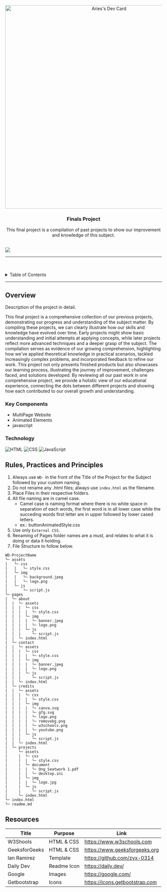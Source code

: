 <a name="readme-top">

<br/>

<br />
<div align="center">
 <a href="https://app.daily.dev/mononokuma">
   <img src="https://api.daily.dev/devcards/v2/DMEySfkP0murZQ6MrL1WW.png?type=wide&r=rgz" width="652" alt="Aries's Dev Card"/>
 </a>
<!-- TODO: Change Title to the name of the title of your Project -->
  <h3 align="center">Finals Project</h3>
</div>
<!-- TODO: Make a short description -->
<div align="center">
  This final project is a compilation of past projects to show our improvement and knowledge of this subject.
</div>

<br />

<!-- TODO: Change the zyx-0314 into your github username  -->
<!-- TODO: Change the WD-Template-Project into the same name of your folder -->
![](https://visit-counter.vercel.app/counter.png?page=MononoKuma/WD-Finals)

---

<br />
<br />

<!-- TODO: If you want to add more layers for your readme -->
<details>
  <summary>Table of Contents</summary>
  <ol>
    <li>
      <a href="#overview">Overview</a>
      <ol>
        <li>
          <a href="#key-components">Key Components</a>
        </li>
        <li>
          <a href="#technology">Technology</a>
        </li>
      </ol>
    </li>
    <li>
      <a href="#rule,-practices-and-principles">Rules, Practices and Principles</a>
    </li>
    <li>
      <a href="#resources">Resources</a>
    </li>
  </ol>
</details>

---

## Overview

<!-- TODO: To be changed -->
<!-- The following are just sample -->
Description of the project in detail.

This final project is a comprehensive collection of our previous projects, demonstrating our progress and understanding of the subject matter. By compiling these projects, we can clearly illustrate how our skills and knowledge have evolved over time. Early projects might show basic understanding and initial attempts at applying concepts, while later projects reflect more advanced techniques and a deeper grasp of the subject. The compilation serves as evidence of our growing comprehension, highlighting how we've applied theoretical knowledge in practical scenarios, tackled increasingly complex problems, and incorporated feedback to refine our work. This project not only presents finished products but also showcases our learning process, illustrating the journey of improvement, challenges faced, and solutions developed. By reviewing all our past work in one comprehensive project, we provide a holistic view of our educational experience, connecting the dots between different projects and showing how each contributed to our overall growth and understanding.

### Key Components
<!-- TODO: List of Key Components -->
<!-- The following are just sample -->
- MultiPage Website
- Animated Elements
- javascript

### Technology
<!-- TODO: List of Technology Used -->
![HTML](https://img.shields.io/badge/HTML-E34F26?style=for-the-badge&logo=html5&logoColor=white)
![CSS](https://img.shields.io/badge/CSS-1572B6?style=for-the-badge&logo=css3&logoColor=white)
![JavaScript](https://img.shields.io/badge/JavaScript-F7DF1E?style=for-the-badge&logo=javascript&logoColor=white)

## Rules, Practices and Principles
1. Always use `WD-` in the front of the Title of the Project for the Subject followed by your custom naming.
2. Do not rename any .html files; always use `index.html` as the filename.
3. Place Files in their respective folders.
4. All file naming are in camel case.
   - Camel case is naming format where there is no white space in separation of each words, the first word is in all lower case while the succeding words first letter are in upper followed by lower cased letters.
   - ex.: buttonAnimatedStyle.css
5. Use only `External CSS`.
6. Renaming of Pages folder names are a must, and relates to what it is doing or data it holding.
7. File Structure to follow below.

```
WD-ProjectName
└─ assets
|   └─ css
|   |   └─ style.css
|   └─ img
|   |   └─ background.jpeg
|   |   └─ logo.png
|   └─ js
|       └─ script.js
└─ pages
|  └─ about
|  |  └─ assets
|  |  |  └─ css
|  |  |  |  └─ style.css
|  |  |  └─ img
|  |  |  |  └─ banner.jpeg
|  |  |  |  └─ logo.png
|  |  |  └─ js
|  |  |     └─ script.js
|  |  └─ index.html
|  └─ contact
|  |  └─ assets
|  |  |  └─ css
|  |  |  |  └─ style.css
|  |  |  └─ img
|  |  |  |  └─ banner.jpeg
|  |  |  |  └─ logo.png
|  |  |  └─ js
|  |  |     └─ script.js
|  |  └─ index.html
|  └─ credits
|  |  └─ assets
|  |  |  └─ css
|  |  |  |  └─ style.css
|  |  |  └─ img
|  |  |  |  └─ canva.svg
|  |  |  |  └─ gfg.svg
|  |  |  |  └─ logo.png
|  |  |  |  └─ removebg.png
|  |  |  |  └─ w3schools.png
|  |  |  |  └─ youtube.png
|  |  |  └─ js
|  |  |     └─ script.js
|  |  └─ index.html
|  └─ projects
|     └─ assets
|     |  └─ css
|     |  |  └─ style.css
|     |  └─ document
|     |  |  └─ Ong_Seatwork 1.pdf
|     |  |  └─ desktop.ini
|     |  └─ img
|     |  |  └─ logo.jpg
|     |  └─ js
|     |     └─ script.js
|     └─ index.html
└─ index.html
└─ readme.md
```

## Resources

<!-- TODO: Add References -->
| Title | Purpose | Link |
|-|-|-|
| W3Shools | HTML & CSS | https://www.w3schools.com |
| GeeksforGeeks | HTML & CSS | https://www.geeksforgeeks.org |
| Ian Ramirez | Template | https://github.com/zyx-0314 |
| Daily Dev | Readme Icon | https://daily.dev/ |
| Google | Images | https://google.com/ |
| Getbootstrap | Icons | https://icons.getbootstrap.com |
